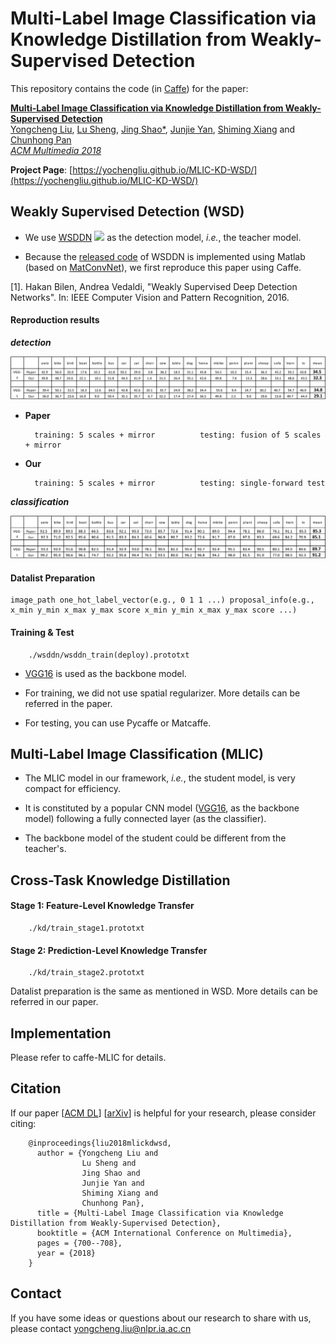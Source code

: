 Multi-Label Image Classification via Knowledge Distillation from Weakly-Supervised Detection    
===
This repository contains the code (in [Caffe](https://github.com/BVLC/caffe)) for the paper:

[__Multi-Label Image Classification via Knowledge Distillation from Weakly-Supervised Detection__](https://arxiv.org/abs/1809.05884)
<br>
[Yongcheng Liu](https://www.researchgate.net/profile/Yongcheng_Liu), [Lu Sheng](http://www.ee.cuhk.edu.hk/~lsheng/), [Jing Shao*](http://www.ee.cuhk.edu.hk/~jshao/), [Junjie Yan](http://www.cbsr.ia.ac.cn/users/jjyan/main.htm), [Shiming Xiang](https://scholar.google.com/citations?user=0ggsACEAAAAJ&hl=zh-CN) and [Chunhong Pan](http://people.ucas.ac.cn/~0005314)
<br>
[_ACM Multimedia 2018_](http://www.acmmm.org/2018/)

__Project Page__: [https://yochengliu.github.io/MLIC-KD-WSD/](https://yochengliu.github.io/MLIC-KD-WSD/)

## Weakly Supervised Detection (WSD)
 
- We use [WSDDN](https://www.cv-foundation.org/openaccess/content_cvpr_2016/papers/Bilen_Weakly_Supervised_Deep_CVPR_2016_paper.pdf) ![](http://latex.codecogs.com/gif.latex?^{[1]}) as the detection model, *i.e.*, the teacher model. 

- Because the [released code](https://github.com/hbilen/WSDDN) of WSDDN is implemented using Matlab (based on [MatConvNet](http://www.vlfeat.org/matconvnet/)), we first reproduce this paper using Caffe.

[1]. Hakan Bilen, Andrea Vedaldi, "Weakly Supervised Deep Detection Networks". In: IEEE Computer Vision and Pattern Recognition, 2016.

#### Reproduction results

**_detection_**  

[wsddn_det]: ./docs/images/wsddn_det.jpg
![wsddn_det]

- __Paper__ 

        training: 5 scales + mirror          testing: fusion of 5 scales + mirror

- __Our__   

        training: 5 scales + mirror          testing: single-forward test

**_classification_**

[wsddn_cls]: ./docs/images/wsddn_cls.jpg
![wsddn_cls]

#### Datalist Preparation

    image_path one_hot_label_vector(e.g., 0 1 1 ...) proposal_info(e.g., x_min y_min x_max y_max score x_min y_min x_max y_max score ...)

#### Training & Test

        ./wsddn/wsddn_train(deploy).prototxt
    
- [VGG16](http://www.robots.ox.ac.uk/~vgg/research/very_deep/) is used as the backbone model.

- For training, we did not use spatial regularizer. More details can be referred in the paper.

- For testing, you can use Pycaffe or Matcaffe.

## Multi-Label Image Classification (MLIC)
   
- The MLIC model in our framework, *i.e.*, the student model, is very compact for efficiency.

- It is constituted by a popular CNN model ([VGG16](http://www.robots.ox.ac.uk/~vgg/research/very_deep/), as the backbone model) following a fully connected layer (as the classifier).

- The backbone model of the student could be different from the teacher's.

## Cross-Task Knowledge Distillation

#### Stage 1: Feature-Level Knowledge Transfer

        ./kd/train_stage1.prototxt

#### Stage 2: Prediction-Level Knowledge Transfer

        ./kd/train_stage2.prototxt

Datalist preparation is the same as mentioned in WSD. More details can be referred in our paper.

## Implementation

Please refer to caffe-MLIC for details.

## Citation

If our paper [[ACM DL](https://dl.acm.org/citation.cfm?id=3240567)] [[arXiv](https://arxiv.org/abs/1809.05884)] is helpful for your research, please consider citing:   

        @inproceedings{liu2018mlickdwsd,   
          author = {Yongcheng Liu and    
                    Lu Sheng and    
                    Jing Shao and   
                    Junjie Yan and   
                    Shiming Xiang and   
                    Chunhong Pan},   
          title = {Multi-Label Image Classification via Knowledge Distillation from Weakly-Supervised Detection},   
          booktitle = {ACM International Conference on Multimedia},    
          pages = {700--708},  
          year = {2018}   
        }   

## Contact

If you have some ideas or questions about our research to share with us, please contact <yongcheng.liu@nlpr.ia.ac.cn>

